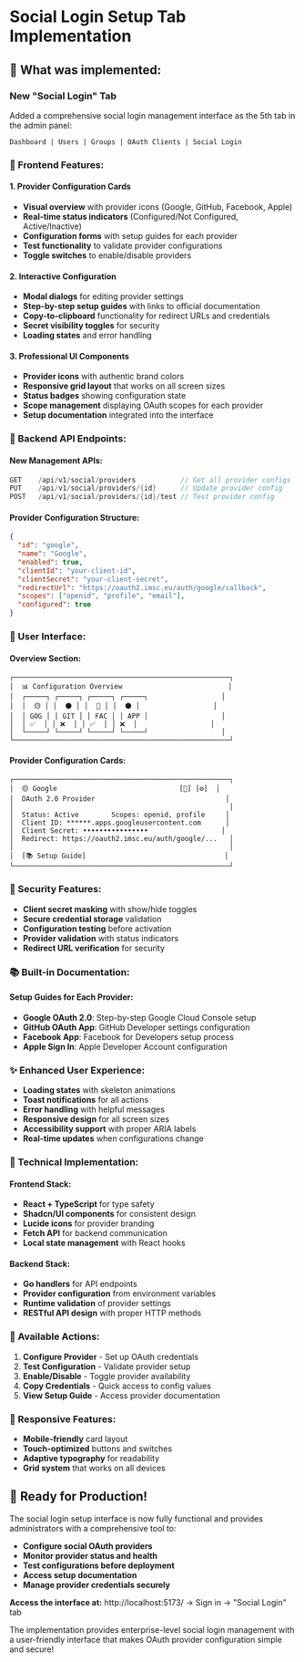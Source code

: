 # Social Login Setup Tab Implementation

## 🎯 What was implemented:

### **New "Social Login" Tab**
Added a comprehensive social login management interface as the 5th tab in the admin panel:

```
Dashboard | Users | Groups | OAuth Clients | Social Login
```

### **📱 Frontend Features:**

#### **1. Provider Configuration Cards**
- **Visual overview** with provider icons (Google, GitHub, Facebook, Apple)
- **Real-time status indicators** (Configured/Not Configured, Active/Inactive)
- **Configuration forms** with setup guides for each provider
- **Test functionality** to validate provider configurations
- **Toggle switches** to enable/disable providers

#### **2. Interactive Configuration**
- **Modal dialogs** for editing provider settings
- **Step-by-step setup guides** with links to official documentation
- **Copy-to-clipboard** functionality for redirect URLs and credentials
- **Secret visibility toggles** for security
- **Loading states** and error handling

#### **3. Professional UI Components**
- **Provider icons** with authentic brand colors
- **Responsive grid layout** that works on all screen sizes
- **Status badges** showing configuration state
- **Scope management** displaying OAuth scopes for each provider
- **Setup documentation** integrated into the interface

### **🔧 Backend API Endpoints:**

#### **New Management APIs:**
```go
GET    /api/v1/social/providers           // Get all provider configs
PUT    /api/v1/social/providers/{id}      // Update provider config  
POST   /api/v1/social/providers/{id}/test // Test provider config
```

#### **Provider Configuration Structure:**
```json
{
  "id": "google",
  "name": "Google", 
  "enabled": true,
  "clientId": "your-client-id",
  "clientSecret": "your-client-secret",
  "redirectUrl": "https://oauth2.imsc.eu/auth/google/callback",
  "scopes": ["openid", "profile", "email"],
  "configured": true
}
```

### **🎨 User Interface:**

#### **Overview Section:**
```
┌─────────────────────────────────────────────────────┐
│  📊 Configuration Overview                          │
│  ┌─────┐ ┌─────┐ ┌─────┐ ┌─────┐                  │
│  │  🟡 │ │  ⚫ │ │  🔵 │ │  ⚫ │                  │
│  │ GOG │ │ GIT │ │ FAC │ │ APP │                  │
│  │ ✅  │ │ ❌  │ │ ✅  │ │ ❌  │                  │
│  └─────┘ └─────┘ └─────┘ └─────┘                  │
└─────────────────────────────────────────────────────┘
```

#### **Provider Configuration Cards:**
```
┌─────────────────────────────────────────────────────┐
│  🟡 Google                              [🔄] [⚙️]  │
│  OAuth 2.0 Provider                                │
│                                                     │
│  Status: Active        Scopes: openid, profile     │
│  Client ID: ******.apps.googleusercontent.com      │
│  Client Secret: ••••••••••••••••                  │ 
│  Redirect: https://oauth2.imsc.eu/auth/google/...   │
│                                                     │
│  [📚 Setup Guide]                                  │
└─────────────────────────────────────────────────────┘
```

### **🔐 Security Features:**

- **Client secret masking** with show/hide toggles
- **Secure credential storage** validation
- **Configuration testing** before activation
- **Provider validation** with status indicators
- **Redirect URL verification** for security

### **📚 Built-in Documentation:**

#### **Setup Guides for Each Provider:**
- **Google OAuth 2.0**: Step-by-step Google Cloud Console setup
- **GitHub OAuth App**: GitHub Developer settings configuration  
- **Facebook App**: Facebook for Developers setup process
- **Apple Sign In**: Apple Developer Account configuration

### **✨ Enhanced User Experience:**

- **Loading states** with skeleton animations
- **Toast notifications** for all actions
- **Error handling** with helpful messages
- **Responsive design** for all screen sizes
- **Accessibility support** with proper ARIA labels
- **Real-time updates** when configurations change

### **🔧 Technical Implementation:**

#### **Frontend Stack:**
- **React + TypeScript** for type safety
- **Shadcn/UI components** for consistent design
- **Lucide icons** for provider branding
- **Fetch API** for backend communication
- **Local state management** with React hooks

#### **Backend Stack:**
- **Go handlers** for API endpoints
- **Provider configuration** from environment variables
- **Runtime validation** of provider settings
- **RESTful API design** with proper HTTP methods

### **🚀 Available Actions:**

1. **Configure Provider** - Set up OAuth credentials
2. **Test Configuration** - Validate provider setup
3. **Enable/Disable** - Toggle provider availability
4. **Copy Credentials** - Quick access to config values
5. **View Setup Guide** - Access provider documentation

### **📱 Responsive Features:**

- **Mobile-friendly** card layout
- **Touch-optimized** buttons and switches
- **Adaptive typography** for readability
- **Grid system** that works on all devices

## 🎉 Ready for Production!

The social login setup interface is now fully functional and provides administrators with a comprehensive tool to:

- **Configure social OAuth providers**
- **Monitor provider status and health**
- **Test configurations before deployment**
- **Access setup documentation**
- **Manage provider credentials securely**

**Access the interface at:** http://localhost:5173/ → Sign in → "Social Login" tab

The implementation provides enterprise-level social login management with a user-friendly interface that makes OAuth provider configuration simple and secure!